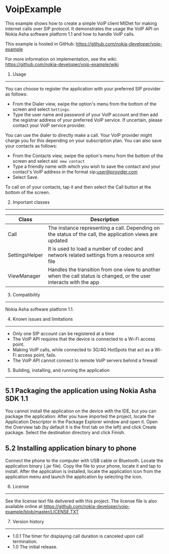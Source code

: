 VoipExample
=============

This example shows how to create a simple VoIP client MIDlet for making 
internet calls over SIP protocol. It demonstrates the usage the VoIP API 
on Nokia Asha software platform 1.1 and how to handle VoIP calls. 

This example is hosted in GitHub:
https://github.com/nokia-developer/voip-example

For more information on implementation, see the wiki:
https://github.com/nokia-developer/voip-example/wiki


1. Usage
-------------------------------------------------------------------------------

You can choose to register the application with your preferred SIP provider 
as follows:

* From the Dialer view, swipe the option's menu from the bottom of the screen
  and select `Settings`.
* Type the user name and password of your VoIP account and then add the 
  registrar address of your preferred VoIP service. If uncertain, please contact
  your VoIP service provider.

You can use the dialer to directly make a call. Your VoIP provider might charge you
for this depending on your subscription plan. You can also save your contacts as follows:

* From the Contacts view, swipe the option's menu from the bottom of the screen
  and select `Add new contact` 
* Type a friendly name with which you wish to save the contact and your contact's 
  VoIP address in the format sip:user@provider.com
* Select Save.

To call on of your contacts, tap it and then select the Call button at the bottom of the
screen.

2. Important classes
-------------------------------------------------------------------------------

| Class | Description |
| ----- | ----------- |
| Call | The instance representing a call. Depending on the status of the call, the application views are updated |
| SettingsHelper | It is used to load a number of codec and network related settings from a resource xml file|
| ViewManager| Handles the transition from one view to another when the call status is changed, or the user interacts with the app|


3. Compatibility
-------------------------------------------------------------------------------

Nokia Asha software platform 1.1.


4. Known issues and limitations
-------------------------------------------------------------------------------

* Only one SIP account can be registered at a time
* The VoIP API requires that the device is connected to a Wi-Fi access point.
* Making VoIP calls, while connected to 3G/4G HotSpots that act as a Wi-Fi access point, fails. 
* The VoIP API cannot connect to remote VoIP servers behind a firewall


5. Building, installing, and running the application
-------------------------------------------------------------------------------

5.1 Packaging the application using Nokia Asha SDK 1.1
------------------------------------------------------

You cannot install the application on the device with the IDE, but you can 
package the application: After you have imported the project, locate the
Application Descriptor in the Package Explorer window and open it. Open the 
Overview tab (by default it is the first tab on the left) and click Create
package. Select the destination directory and click Finish.


5.2 Installing application binary to phone
------------------------------------------

Connect the phone to the computer with USB cable or Bluetooth. Locate the
application binary (.jar file). Copy the file to your phone, locate it and tap
to install. After the application is installed, locate the application icon from
the application menu and launch the application by selecting the icon.


6. License
-------------------------------------------------------------------------------

See the license text file delivered with this project. The license file is also
available online at
https://github.com/nokia-developer/voip-example/blob/master/LICENSE.TXT


7. Version history
-------------------------------------------------------------------------------

* 1.0.1 The timer for displaying call duration is canceled upon call termination.
* 1.0   The initial release.
